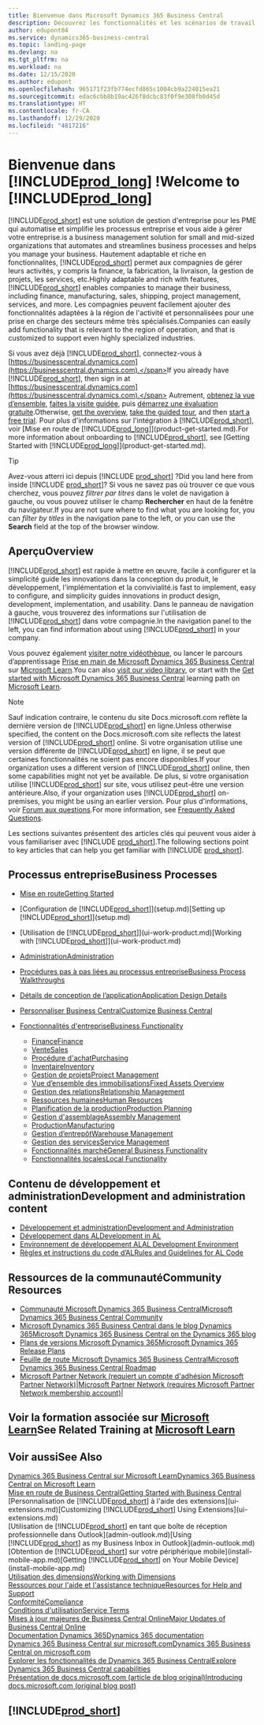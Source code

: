```yaml
---
title: Bienvenue dans Microsoft Dynamics 365 Business Central
description: Découvrez les fonctionnalités et les scénarios de travail de Business Central qui aident les compagnies à gérer leurs activités, y compris les finances, la fabrication, les ventes, la livraison, la gestion de projet, les services, etc.
author: edupont04
ms.service: dynamics365-business-central
ms.topic: landing-page
ms.devlang: na
ms.tgt_pltfrm: na
ms.workload: na
ms.date: 12/15/2020
ms.author: edupont
ms.openlocfilehash: 965171f23fb774ecfd865c1004cb9a224015ea21
ms.sourcegitcommit: edac6cbb8b19ac426f8dcbc83f0f9e308fb0d45d
ms.translationtype: HT
ms.contentlocale: fr-CA
ms.lasthandoff: 12/29/2020
ms.locfileid: "4817216"
---
```

# <a name="welcome-to-prod_long"></a><span data-ttu-id="9ba5e-103">Bienvenue dans [!INCLUDE[prod_long](includes/prod_long.md)] !</span><span class="sxs-lookup"><span data-stu-id="9ba5e-103">Welcome to [!INCLUDE[prod_long](includes/prod_long.md)]</span></span>

[!INCLUDE[prod_short](includes/prod_short.md)] <span data-ttu-id="9ba5e-104">est une solution de gestion d'entreprise pour les PME qui automatise et simplifie les processus entreprise et vous aide à gérer votre entreprise.</span><span class="sxs-lookup"><span data-stu-id="9ba5e-104">is a business management solution for small and mid-sized organizations that automates and streamlines business processes and helps you manage your business.</span></span> <span data-ttu-id="9ba5e-105">Hautement adaptable et riche en fonctionnalités, [!INCLUDE[prod_short](includes/prod_short.md)] permet aux compagnies de gérer leurs activités, y compris la finance, la fabrication, la livraison, la gestion de projets, les services, etc.</span><span class="sxs-lookup"><span data-stu-id="9ba5e-105">Highly adaptable and rich with features, [!INCLUDE[prod_short](includes/prod_short.md)] enables companies to manage their business, including finance, manufacturing, sales, shipping, project management, services, and more.</span></span> <span data-ttu-id="9ba5e-106">Les compagnies peuvent facilement ajouter des fonctionnalités adaptées à la région de l'activité et personnalisées pour une prise en charge des secteurs même très spécialisés.</span><span class="sxs-lookup"><span data-stu-id="9ba5e-106">Companies can easily add functionality that is relevant to the region of operation, and that is customized to support even highly specialized industries.</span></span>  

<span data-ttu-id="9ba5e-107">Si vous avez déjà [!INCLUDE[prod_short](includes/prod_short.md)], connectez-vous à [https://businesscentral.dynamics.com](https://businesscentral.dynamics.com).</span><span class="sxs-lookup"><span data-stu-id="9ba5e-107">If you already have [!INCLUDE[prod_short](includes/prod_short.md)], then sign in at [https://businesscentral.dynamics.com](https://businesscentral.dynamics.com).</span></span> <span data-ttu-id="9ba5e-108">Autrement, [obtenez la vue d’ensemble](https://dynamics.microsoft.com/business-central/overview/), [faites la visite guidée](https://dynamics.microsoft.com/en-us/guidedtour/dynamics/business-central/1/1), puis [démarrez une évaluation gratuite](https://go.microsoft.com/fwlink/?linkid=847861).</span><span class="sxs-lookup"><span data-stu-id="9ba5e-108">Otherwise, [get the overview](https://dynamics.microsoft.com/business-central/overview/),  [take the guided tour](https://dynamics.microsoft.com/en-us/guidedtour/dynamics/business-central/1/1), and then [start a free trial](https://go.microsoft.com/fwlink/?linkid=847861).</span></span> <span data-ttu-id="9ba5e-109">Pour plus d'informations sur l'intégration à [!INCLUDE[prod_short](includes/prod_short.md)], voir [Mise en route de [!INCLUDE[prod_long](includes/prod_long.md)]](product-get-started.md).</span><span class="sxs-lookup"><span data-stu-id="9ba5e-109">For more information about onboarding to [!INCLUDE[prod_short](includes/prod_short.md)], see [Getting Started with [!INCLUDE[prod_long](includes/prod_long.md)]](product-get-started.md).</span></span>  

> [!TIP]
> <span data-ttu-id="9ba5e-110">Avez-vous atterri ici depuis [!INCLUDE [prod_short](includes/prod_short.md)] ?</span><span class="sxs-lookup"><span data-stu-id="9ba5e-110">Did you land here from inside [!INCLUDE [prod_short](includes/prod_short.md)]?</span></span> <span data-ttu-id="9ba5e-111">Si vous ne savez pas où trouver ce que vous cherchez, vous pouvez *filtrer par titres* dans le volet de navigation à gauche, ou vous pouvez utiliser le champ **Rechercher** en haut de la fenêtre du navigateur.</span><span class="sxs-lookup"><span data-stu-id="9ba5e-111">If you are not sure where to find what you are looking for, you can *filter by titles* in the navigation pane to the left, or you can use the **Search** field at the top of the browser window.</span></span>

## <a name="overview"></a><span data-ttu-id="9ba5e-112">Aperçu</span><span class="sxs-lookup"><span data-stu-id="9ba5e-112">Overview</span></span>

[!INCLUDE[prod_short](includes/prod_short.md)] <span data-ttu-id="9ba5e-113">est rapide à mettre en œuvre, facile à configurer et la simplicité guide les innovations dans la conception du produit, le développement, l'implémentation et la convivialité.</span><span class="sxs-lookup"><span data-stu-id="9ba5e-113">is fast to implement, easy to configure, and simplicity guides innovations in product design, development, implementation, and usability.</span></span> <span data-ttu-id="9ba5e-114">Dans le panneau de navigation à gauche, vous trouverez des informations sur l'utilisation de [!INCLUDE[prod_short](includes/prod_short.md)] dans votre compagnie.</span><span class="sxs-lookup"><span data-stu-id="9ba5e-114">In the navigation panel to the left, you can find information about using [!INCLUDE[prod_short](includes/prod_short.md)] in your company.</span></span>  

<span data-ttu-id="9ba5e-115">Vous pouvez également [visiter notre vidéothèque](across-videos.md), ou lancer le parcours d’apprentissage [Prise en main de Microsoft Dynamics 365 Business Central](/learn/paths/get-started-dynamics-365-business-central/) sur [Microsoft Learn](/learn/dynamics365/business-central?WT.mc_id=dyn365bc_landingpage-docs).</span><span class="sxs-lookup"><span data-stu-id="9ba5e-115">You can also [visit our video library](across-videos.md), or start with the [Get started with Microsoft Dynamics 365 Business Central](/learn/paths/get-started-dynamics-365-business-central/) learning path on [Microsoft Learn](/learn/dynamics365/business-central?WT.mc_id=dyn365bc_landingpage-docs).</span></span>  

> [!NOTE]
> <span data-ttu-id="9ba5e-116">Sauf indication contraire, le contenu du site Docs.microsoft.com reflète la dernière version de [!INCLUDE[prod_short](includes/prod_short.md)] en ligne.</span><span class="sxs-lookup"><span data-stu-id="9ba5e-116">Unless otherwise specified, the content on the Docs.microsoft.com site reflects the latest version of [!INCLUDE[prod_short](includes/prod_short.md)] online.</span></span> <span data-ttu-id="9ba5e-117">Si votre organisation utilise une version différente de [!INCLUDE[prod_short](includes/prod_short.md)] en ligne, il se peut que certaines fonctionnalités ne soient pas encore disponibles.</span><span class="sxs-lookup"><span data-stu-id="9ba5e-117">If your organization uses a different version of [!INCLUDE[prod_short](includes/prod_short.md)] online, then some capabilities might not yet be available.</span></span> <span data-ttu-id="9ba5e-118">De plus, si votre organisation utilise [!INCLUDE[prod_short](includes/prod_short.md)] sur site, vous utilisez peut-être une version antérieure.</span><span class="sxs-lookup"><span data-stu-id="9ba5e-118">Also, if your organization uses [!INCLUDE[prod_short](includes/prod_short.md)] on-premises, you might be using an earlier version.</span></span> <span data-ttu-id="9ba5e-119">Pour plus d'informations, voir [Forum aux questions](across-faq.md).</span><span class="sxs-lookup"><span data-stu-id="9ba5e-119">For more information, see [Frequently Asked Questions](across-faq.md).</span></span>

<span data-ttu-id="9ba5e-120">Les sections suivantes présentent des articles clés qui peuvent vous aider à vous familiariser avec [!INCLUDE [prod_short](includes/prod_short.md)].</span><span class="sxs-lookup"><span data-stu-id="9ba5e-120">The following sections point to key articles that can help you get familiar with [!INCLUDE [prod_short](includes/prod_short.md)].</span></span>  

## <a name="business-processes"></a><span data-ttu-id="9ba5e-121">Processus entreprise</span><span class="sxs-lookup"><span data-stu-id="9ba5e-121">Business Processes</span></span>

- [<span data-ttu-id="9ba5e-122">Mise en route</span><span class="sxs-lookup"><span data-stu-id="9ba5e-122">Getting Started</span></span>](product-get-started.md)
- <span data-ttu-id="9ba5e-123">[Configuration de [!INCLUDE[prod_short](includes/prod_short.md)]](setup.md)</span><span class="sxs-lookup"><span data-stu-id="9ba5e-123">[Setting up [!INCLUDE[prod_short](includes/prod_short.md)]](setup.md)</span></span>
- <span data-ttu-id="9ba5e-124">[Utilisation de [!INCLUDE[prod_short](includes/prod_short.md)]](ui-work-product.md)</span><span class="sxs-lookup"><span data-stu-id="9ba5e-124">[Working with [!INCLUDE[prod_short](includes/prod_short.md)]](ui-work-product.md)</span></span>
- [<span data-ttu-id="9ba5e-125">Administration</span><span class="sxs-lookup"><span data-stu-id="9ba5e-125">Administration</span></span>](admin-setup-and-administration.md)
- [<span data-ttu-id="9ba5e-126">Procédures pas à pas liées au processus entreprise</span><span class="sxs-lookup"><span data-stu-id="9ba5e-126">Business Process Walkthroughs</span></span>](walkthrough-business-process-walkthroughs.md)
- [<span data-ttu-id="9ba5e-127">Détails de conception de l’application</span><span class="sxs-lookup"><span data-stu-id="9ba5e-127">Application Design Details</span></span>](design-details-application-design.md)
- [<span data-ttu-id="9ba5e-128">Personnaliser Business Central</span><span class="sxs-lookup"><span data-stu-id="9ba5e-128">Customize Business Central</span></span>](ui-customizing-overview.md)
- [<span data-ttu-id="9ba5e-129">Fonctionnalités d'entreprise</span><span class="sxs-lookup"><span data-stu-id="9ba5e-129">Business Functionality</span></span>](across-business-functionality.md)

  - [<span data-ttu-id="9ba5e-130">Finance</span><span class="sxs-lookup"><span data-stu-id="9ba5e-130">Finance</span></span>](finance.md)
  - [<span data-ttu-id="9ba5e-131">Vente</span><span class="sxs-lookup"><span data-stu-id="9ba5e-131">Sales</span></span>](sales-manage-sales.md)
  - [<span data-ttu-id="9ba5e-132">Procédure d'achat</span><span class="sxs-lookup"><span data-stu-id="9ba5e-132">Purchasing</span></span>](purchasing-manage-purchasing.md)
  - [<span data-ttu-id="9ba5e-133">Inventaire</span><span class="sxs-lookup"><span data-stu-id="9ba5e-133">Inventory</span></span>](inventory-manage-inventory.md)
  - [<span data-ttu-id="9ba5e-134">Gestion de projets</span><span class="sxs-lookup"><span data-stu-id="9ba5e-134">Project Management</span></span>](projects-manage-projects.md)
  - [<span data-ttu-id="9ba5e-135">Vue d’ensemble des immobilisations</span><span class="sxs-lookup"><span data-stu-id="9ba5e-135">Fixed Assets Overview</span></span>](fa-manage.md)
  - [<span data-ttu-id="9ba5e-136">Gestion des relations</span><span class="sxs-lookup"><span data-stu-id="9ba5e-136">Relationship Management</span></span>](marketing-relationship-management.md)
  - [<span data-ttu-id="9ba5e-137">Ressources humaines</span><span class="sxs-lookup"><span data-stu-id="9ba5e-137">Human Resources</span></span>](hr-manage-human-resources.md)
  - [<span data-ttu-id="9ba5e-138">Planification de la production</span><span class="sxs-lookup"><span data-stu-id="9ba5e-138">Production Planning</span></span>](production-planning.md)
  - [<span data-ttu-id="9ba5e-139">Gestion d'assemblage</span><span class="sxs-lookup"><span data-stu-id="9ba5e-139">Assembly Management</span></span>](assembly-assemble-items.md)
  - [<span data-ttu-id="9ba5e-140">Production</span><span class="sxs-lookup"><span data-stu-id="9ba5e-140">Manufacturing</span></span>](production-manage-manufacturing.md)
  - [<span data-ttu-id="9ba5e-141">Gestion d’entrepôt</span><span class="sxs-lookup"><span data-stu-id="9ba5e-141">Warehouse Management</span></span>](warehouse-manage-warehouse.md)
  - [<span data-ttu-id="9ba5e-142">Gestion des services</span><span class="sxs-lookup"><span data-stu-id="9ba5e-142">Service Management</span></span>](service-service.md)
  - [<span data-ttu-id="9ba5e-143">Fonctionnalités marché</span><span class="sxs-lookup"><span data-stu-id="9ba5e-143">General Business Functionality</span></span>](ui-across-business-areas.md)
  - [<span data-ttu-id="9ba5e-144">Fonctionnalités locales</span><span class="sxs-lookup"><span data-stu-id="9ba5e-144">Local Functionality</span></span>](about-localization.md)

## <a name="development-and-administration-content"></a><span data-ttu-id="9ba5e-145">Contenu de développement et administration</span><span class="sxs-lookup"><span data-stu-id="9ba5e-145">Development and administration content</span></span>

- [<span data-ttu-id="9ba5e-146">Développement et administration</span><span class="sxs-lookup"><span data-stu-id="9ba5e-146">Development and Administration</span></span>](/dynamics365/business-central/dev-itpro/index)
- [<span data-ttu-id="9ba5e-147">Développement dans AL</span><span class="sxs-lookup"><span data-stu-id="9ba5e-147">Development in AL</span></span>](/dynamics365/business-central/dev-itpro/developer/devenv-dev-overview)
- [<span data-ttu-id="9ba5e-148">Environnement de développement AL</span><span class="sxs-lookup"><span data-stu-id="9ba5e-148">AL Development Environment</span></span>](/dynamics365/business-central/dev-itpro/developer/devenv-reference-overview)
- [<span data-ttu-id="9ba5e-149">Règles et instructions du code d’AL</span><span class="sxs-lookup"><span data-stu-id="9ba5e-149">Rules and Guidelines for AL Code</span></span>](/dynamics365/business-central/dev-itpro/compliance/apptest-overview)

## <a name="community-resources"></a><span data-ttu-id="9ba5e-150">Ressources de la communauté</span><span class="sxs-lookup"><span data-stu-id="9ba5e-150">Community Resources</span></span>

- [<span data-ttu-id="9ba5e-151">Communauté Microsoft Dynamics 365 Business Central</span><span class="sxs-lookup"><span data-stu-id="9ba5e-151">Microsoft Dynamics 365 Business Central Community</span></span>](https://community.dynamics.com/business)
- [<span data-ttu-id="9ba5e-152">Microsoft Dynamics 365 Business Central dans le blog Dynamics 365</span><span class="sxs-lookup"><span data-stu-id="9ba5e-152">Microsoft Dynamics 365 Business Central on the Dynamics 365 blog</span></span>](https://cloudblogs.microsoft.com/dynamics365/it/product/business-central/)
- [<span data-ttu-id="9ba5e-153">Plans de versions Microsoft Dynamics 365</span><span class="sxs-lookup"><span data-stu-id="9ba5e-153">Microsoft Dynamics 365 Release Plans</span></span>](https://go.microsoft.com/fwlink/?linkid=2047422)
- [<span data-ttu-id="9ba5e-154">Feuille de route Microsoft Dynamics 365 Business Central</span><span class="sxs-lookup"><span data-stu-id="9ba5e-154">Microsoft Dynamics 365 Business Central Roadmap</span></span>](https://dynamics.microsoft.com/roadmap/business-central/)
- <span data-ttu-id="9ba5e-155">[Microsoft Partner Network \(requiert un compte d'adhésion Microsoft Partner Network\)](https://mspartner.microsoft.com/en/us/windows/index.aspx)|</span><span class="sxs-lookup"><span data-stu-id="9ba5e-155">[Microsoft Partner Network \(requires Microsoft Partner Network membership account\)](https://mspartner.microsoft.com/en/us/windows/index.aspx)|</span></span>  

## <a name="see-related-training-at-microsoft-learn"></a><span data-ttu-id="9ba5e-156">Voir la formation associée sur [Microsoft Learn](/learn/dynamics365/business-central?WT.mc_id=dyn365bc_landingpage-docs)</span><span class="sxs-lookup"><span data-stu-id="9ba5e-156">See Related Training at [Microsoft Learn](/learn/dynamics365/business-central?WT.mc_id=dyn365bc_landingpage-docs)</span></span>

## <a name="see-also"></a><span data-ttu-id="9ba5e-157">Voir aussi</span><span class="sxs-lookup"><span data-stu-id="9ba5e-157">See Also</span></span>

[<span data-ttu-id="9ba5e-158">Dynamics 365 Business Central sur Microsoft Learn</span><span class="sxs-lookup"><span data-stu-id="9ba5e-158">Dynamics 365 Business Central on Microsoft Learn</span></span>](/learn/dynamics365/business-central?WT.mc_id=dyn365bc_landingpage-docs)  
[<span data-ttu-id="9ba5e-159">Mise en route de Business Central</span><span class="sxs-lookup"><span data-stu-id="9ba5e-159">Getting Started with Business Central</span></span>](product-get-started.md)  
<span data-ttu-id="9ba5e-160">[Personnalisation de [!INCLUDE[prod_short](includes/prod_short.md)] à l'aide des extensions](ui-extensions.md)</span><span class="sxs-lookup"><span data-stu-id="9ba5e-160">[Customizing [!INCLUDE[prod_short](includes/prod_short.md)] Using Extensions](ui-extensions.md)</span></span>  
<span data-ttu-id="9ba5e-161">[Utilisation de [!INCLUDE[prod_short](includes/prod_short.md)] en tant que boîte de réception professionnelle dans Outlook](admin-outlook.md)</span><span class="sxs-lookup"><span data-stu-id="9ba5e-161">[Using [!INCLUDE[prod_short](includes/prod_short.md)] as my Business Inbox in Outlook](admin-outlook.md)</span></span>  
<span data-ttu-id="9ba5e-162">[Obtention de [!INCLUDE[prod_short](includes/prod_short.md)] sur votre périphérique mobile](install-mobile-app.md)</span><span class="sxs-lookup"><span data-stu-id="9ba5e-162">[Getting [!INCLUDE[prod_short](includes/prod_short.md)] on Your Mobile Device](install-mobile-app.md)</span></span>  
[<span data-ttu-id="9ba5e-163">Utilisation des dimensions</span><span class="sxs-lookup"><span data-stu-id="9ba5e-163">Working with Dimensions</span></span>](finance-dimensions.md)  
[<span data-ttu-id="9ba5e-164">Ressources pour l'aide et l'assistance technique</span><span class="sxs-lookup"><span data-stu-id="9ba5e-164">Resources for Help and Support</span></span>](product-help-and-support.md)  
[<span data-ttu-id="9ba5e-165">Conformité</span><span class="sxs-lookup"><span data-stu-id="9ba5e-165">Compliance</span></span>](compliance/compliance-overview.md)  
[<span data-ttu-id="9ba5e-166">Conditions d'utilisation</span><span class="sxs-lookup"><span data-stu-id="9ba5e-166">Service Terms</span></span>](compliance/compliance-service-compliance.md#service-terms)  
[<span data-ttu-id="9ba5e-167">Mises à jour majeures de Business Central Online</span><span class="sxs-lookup"><span data-stu-id="9ba5e-167">Major Updates of Business Central Online</span></span>](/dynamics365/business-central/dev-itpro/administration/update-rollout-timelime)  
[<span data-ttu-id="9ba5e-168">Documentation Dynamics 365</span><span class="sxs-lookup"><span data-stu-id="9ba5e-168">Dynamics 365 documentation</span></span>](/dynamics365/)  
[<span data-ttu-id="9ba5e-169">Dynamics 365 Business Central sur microsoft.com</span><span class="sxs-lookup"><span data-stu-id="9ba5e-169">Dynamics 365 Business Central on microsoft.com</span></span>](https://dynamics.microsoft.com/business-central/overview/)  
[<span data-ttu-id="9ba5e-170">Explorer les fonctionnalités de Dynamics 365 Business Central</span><span class="sxs-lookup"><span data-stu-id="9ba5e-170">Explore Dynamics 365 Business Central capabilities</span></span>](https://dynamics.microsoft.com/business-central/capabilities/)  
[<span data-ttu-id="9ba5e-171">Présentation de docs.microsoft.com (article de blog original)</span><span class="sxs-lookup"><span data-stu-id="9ba5e-171">Introducing docs.microsoft.com (original blog post)</span></span>](https://docs.microsoft.com/teamblog/introducing-docs-microsoft-com)  

## [!INCLUDE[prod_short](includes/free_trial_md.md)]
